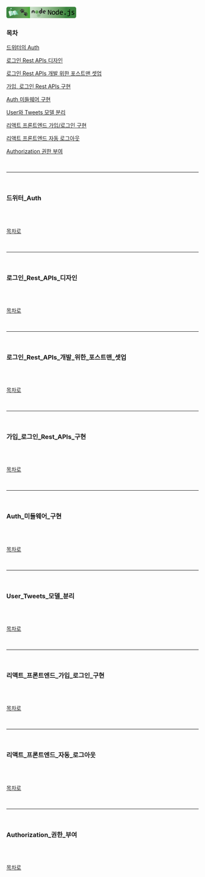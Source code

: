 <br />
<a href="https://github.com/seol-yu/TIL/tree/master/NodeJS/노드_백엔드">
  <img src="https://github.com/seol-yu/TIL/raw/master/images/nodejs-badge-logo.png?raw=true" height="30" style="max-width: 100%;">
</a>
<br />

### 목차

[드위터의 Auth](#드위터_Auth)

[로그인 Rest APIs 디자인](#로그인_Rest_APIs_디자인)

[로그인 Rest APIs 개발 위한 포스트맨 셋업](#로그인_Rest_APIs_개발_위한_포스트맨_셋업)

[가입, 로그인 Rest APIs 구현](#가입_로그인_Rest_APIs_구현)

[Auth 미들웨어 구현](#Auth_미들웨어_구현)

[User와 Tweets 모델 분리](#User_Tweets_모델_분리)

[리액트 프론트엔드 가입/로그인 구현](#리액트_프론트엔드_가입_로그인_구현)

[리액트 프론트엔드 자동 로그아웃](#리액트_프론트엔드_자동_로그아웃)

[Authorization 권한 부여](#Authorization_권한_부여)

<br />

---

<br />

### 드위터_Auth

<br />



<br />

[목차로](#목차)

<br />

---

<br />

### 로그인_Rest_APIs_디자인

<br />



<br />

[목차로](#목차)

<br />

---

<br />

### 로그인_Rest_APIs_개발_위한_포스트맨_셋업

<br />



<br />

[목차로](#목차)

<br />

---

<br />

### 가입_로그인_Rest_APIs_구현

<br />



<br />

[목차로](#목차)

<br />

---

<br />

### Auth_미들웨어_구현

<br />



<br />

[목차로](#목차)

<br />

---

<br />

### User_Tweets_모델_분리

<br />



<br />

[목차로](#목차)

<br />

---

<br />

### 리액트_프론트엔드_가입_로그인_구현

<br />



<br />

[목차로](#목차)

<br />

---

<br />

### 리액트_프론트엔드_자동_로그아웃

<br />



<br />

[목차로](#목차)

<br />

---

<br />

### Authorization_권한_부여

<br />



<br />

[목차로](#목차)

<br />
